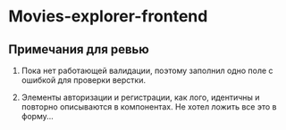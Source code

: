 # Movies-explorer-frontend

## Примечания для ревью

1. Пока нет работающей валидации, поэтому заполнил одно поле с ошибкой для проверки верстки.

2. Элементы авторизации и регистрации, как лого, идентичны и повторно описываются в компонентах. Не хотел ложить все это в форму...
